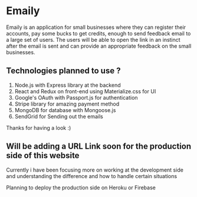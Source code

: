 # Emaily
Emaily is an application for small businesses where they can register their accounts, pay some bucks to get credits, enough to send feedback email to a large set of users. The users will be able to open the link in an instinct after the email is sent and can provide an appropriate feedback on the small businesses. 

## Technologies planned to use ?
 1. Node.js with Express library at the backend
 2. React and Redux on front-end using Materialize.css for UI
 3. Google's OAuth with Passport.js for authentication
 4. Stripe library for amazing payment method 
 5. MongoDB for database with Mongoose.js
 6. SendGrid for Sending out the emails

Thanks for having a look :) 

## Will be adding a URL Link soon for the production side of this website
Currently i have been focusing more on working at the development side and understanding the difference and how to handle certain situations

Planning to deploy the production side on Heroku or Firebase
